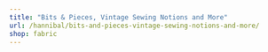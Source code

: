 ```yaml
---
title: "Bits & Pieces, Vintage Sewing Notions and More"
url: /hannibal/bits-and-pieces-vintage-sewing-notions-and-more/
shop: fabric
---
```

